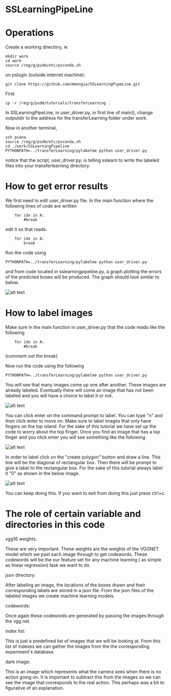 # SSLearningPipeLine

# Operations


Create a working directory, ie

```
mkdir work
cd work
source /reg/g/psdm/etc/psconda.sh
```
on pslogin (outside internet machine):

```
git clone https://github.com/mmongia/SSLearningPipeLine.git
```
First 


```
cp -r /reg/g/psdm/tutorials/transferLearning .
```

In SSLearningPipeLine, in user_driver.py, in first line of main(), change outputdir to the address for the transferLearning folder under work.


Now in another terminal, 

```
ssh psana
source /reg/g/psdm/etc/psconda.sh
cd ./work/SSLearningPipeline
PYTHONPATH=../transferLearning/pylabelme python user_driver.py
```

notice that the script, user_driver.py, is telling sslearn to write the labeled files into your transferlearning directory.



# How to get error results

We first need to edit user_driver.py file. In the main function where the following lines of code are written 
```
    for idx in A:
        #break

```
edit it so that reads. 
```
    for idx in A:
        break
```

Run the code using
```
PYTHONPATH=../transferLearning/pylabelme python user_driver.py
```
and from code located in sslearningpipeline.py, a graph plotting the errors of the predicted boxes will be produced.
The graph should look similar to  below.



![alt text](https://github.com/mmongia/SSLearningPipeLine/blob/master/ErrorFromTransferLearning.JPG)





# How to label images
Make sure in the main function in user_driver.py that the code reads like the following


```
    for idx in A:
        #break
```

(comment out the break)

Now run the code using the following 

```
PYTHONPATH=../transferLearning/pylabelme python user_driver.py
```
You will see that many images come up one after another. These images are already labeled. Eventually there will come an image that has not been labeled and you will have a choice to label it or not.

![alt text](https://github.com/mmongia/SSLearningPipeLine/blob/master/Comment1.JPG)

You can click enter on the command prompt to label. You can type "n" and then click enter to move on. Make sure to label images that only have fingers on the top island. For the sake of this tutorial we have set up the code to worry about the top finger. Once you find an image that has a top finger and you click enter you will see something like the following 


![alt text](https://github.com/mmongia/SSLearningPipeLine/blob/master/Comment2.JPG)

In order to label click on the "create polygon" button and draw a line. This line will be the diagonal of rectangular box. Then there will be prompt to give a label to the rectangular box. For the sake of this tutorial always label it "0" as shown in the below image.


![alt text](https://github.com/mmongia/SSLearningPipeLine/blob/master/comment3.JPG)


You can keep doing this. If you want to exit from doing this just press ctrl+c.

# The role of certain variable and directories in this code


  vgg16 weights:
  
  These are very important. These weights are the weights of the VGGNET model which we past each image through to get codewords. These     codewords will be the our feature set for any machine learning ( as simple as linear regression) task we want to do.
  
  json directory:
    
  After labeling an image, the locations of the boxes drawn and their corresponding labels are stored in a json file. From the json       files of the labeled images we create machine learning models.
    
  codewords:
    
  Once again these codewords are generated by passing the images through the vgg net. 
  
  index list:
  
  This is just a predefined list of images that we will be looking at. From this list of indexes we can gather the images from the the     corresponding experiment's database.
  
  dark image:
    
  This is an image which represents what the camera sees when there is no action going on. It is important to subtract this from the       images so we can see the image that corresponds to the real action. This perhaps was a bit to figurative of an explanation.
